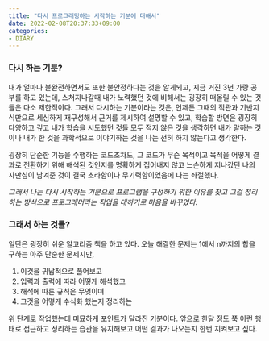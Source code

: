 ```yaml
---
title: "다시 프로그래밍하는 시작하는 기분에 대해서"
date: 2022-02-08T20:37:33+09:00
categories:
- DIARY
---
```


### 다시 하는 기분?

내가 얼마나 불완전하면서도 또한 불안정하다는 것을 알게되고,
  지금 거진 3년 가량 공부를 하고 있는데, 스쳐지나갈때 내가 노력했던 것에 비해서는 굉장히 떠올릴 수 있는 것들은 다소 제한적이다.
  그래서 다시하는 기분이라는 것은, 언제든 그때의 직관과 기반지식만으로 세심하게 재구성해서 근거를 제시하여 설명할 수 있고,
  학습할 방면은 굉장히 다양하고 깊고 내가 학습을 시도했던 것들 모두 적지 않은 것을 생각하면 내가 말하는 것이나 내가 한 것을
  과학적으로 이야기하는 것을 나는 전혀 하지 않는다고 생각한다.

굉장히 단순한 기능을 수행하는 코드조차도, 그 코드가 무슨 목적이고 목적을 어떻게 결과로 전환하기 위해 해석된 것인지를 명확하게
  집어내지 않고 느슨하게 지나갔던 나의 자만심이 남겨준 것이 결국 초라함이나 무기력함이었음에 나는 좌절했다.

*그래서 나는 다시 시작하는 기분으로 프로그램을 구성하기 위한 이유를 찾고 그걸 정리하는 방식으로 프로그래머라는 직업을 대하기로
  마음을 바꾸었다.*

### 그래서 하는 것들?

일단은 굉장히 쉬운 알고리즘 책을 하고 있다.
  오늘 해결한 문제는 1에서 n까지의 합을 구하는 아주 단순한 문제지만,

   1. 이것을 귀납적으로 풀어보고
   2. 입력과 출력에 따라 어떻게 해석했고
   3. 해석에 따른 규칙은 무엇이며
   4. 그것을 어떻게 수식화 했는지 정리하는

위 단계로 작업했는데 미묘하게 포인트가 달라진 기분이다.
  앞으로 한달 정도 쭉 이런 행태로 접근하고 정리하는 습관을 유지해보고
  어떤 결과가 나오는지 한번 지켜보고 싶다.
